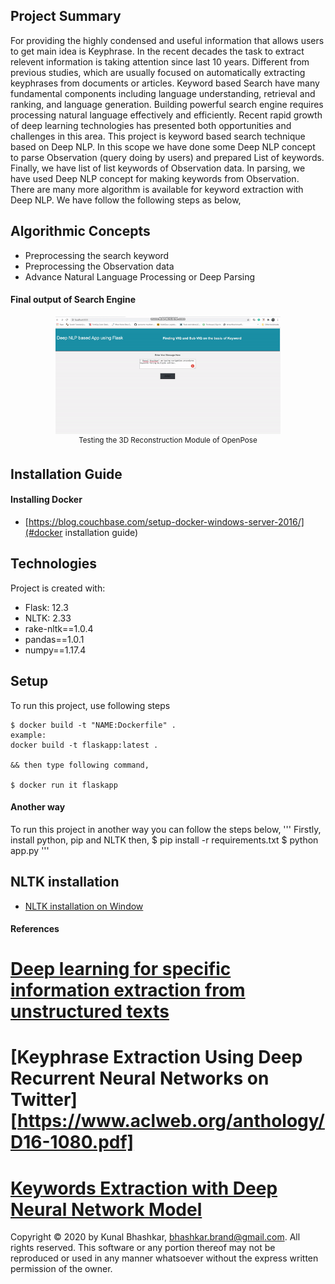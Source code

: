 ## Project Summary

For providing the highly condensed and useful information that allows users to get main idea is Keyphrase. In the recent decades the task to extract relevent information is taking attention since last 10 years. Different from previous studies, which are usually focused on automatically extracting keyphrases from documents or articles. Keyword based Search have many fundamental components including language understanding, retrieval and ranking, and language generation. Building powerful search engine requires processing natural language effectively and efficiently. Recent rapid growth of deep learning technologies has presented both opportunities and challenges in this area. This project is keyword based search technique based on Deep NLP. In this scope we have done some Deep NLP concept to parse Observation (query doing by users) and prepared List of keywords. Finally, we have list of list keywords of Observation data. In parsing, we have used Deep NLP concept for making keywords from Observation. There are many more algorithm is available for keyword extraction with Deep NLP. We have follow the following steps as below,

## Algorithmic Concepts

- Preprocessing the search keyword
- Preprocessing the Observation data
- Advance Natural Language Processing or Deep Parsing


#### Final output of Search Engine
<p align="center">
    <img src="./media/keyword_search.gif", width="360">
    <br>
    <sup>Testing the 3D Reconstruction Module of OpenPose</sup>
</p>

## Installation Guide

#### Installing Docker
* [https://blog.couchbase.com/setup-docker-windows-server-2016/](#docker installation guide)

## Technologies
Project is created with:
* Flask: 12.3
* NLTK: 2.33
* rake-nltk==1.0.4
* pandas==1.0.1
* numpy==1.17.4

## Setup
To run this project, use following steps

```
$ docker build -t "NAME:Dockerfile" .
example:
docker build -t flaskapp:latest .

&& then type following command,

$ docker run it flaskapp

```
#### Another way 
To run this project in another way you can follow the steps below,
'''
Firstly, install python, pip and NLTK then,
$ pip install -r requirements.txt
$ python app.py
'''

## NLTK installation

* [NLTK installation on Window](https://www.nltk.org/install.html)

#### References

# [Deep learning for specific information extraction from unstructured texts](https://towardsdatascience.com/deep-learning-for-specific-information-extraction-from-unstructured-texts-12c5b9dceada)

# [Keyphrase Extraction Using Deep Recurrent Neural Networks on Twitter][https://www.aclweb.org/anthology/D16-1080.pdf]

# [Keywords Extraction with Deep Neural Network Model](https://www.sciencedirect.com/science/article/abs/pii/S092523121931687X)

Copyright © 2020 by Kunal Bhashkar, bhashkar.brand@gmail.com.
All rights reserved. This software or any portion thereof
may not be reproduced or used in any manner whatsoever
without the express written permission of the owner.